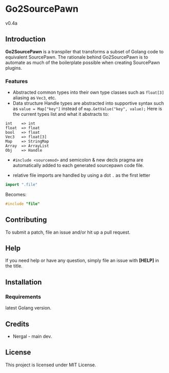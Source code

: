 # Go2SourcePawn
v0.4a

## Introduction

**Go2SourcePawn** is a transpiler that transforms a subset of Golang code to equivalent SourcePawn. The rationale behind Go2SourcePawn is to automate as much of the boilerplate possible when creating SourcePawn plugins.


### Features

* Abstracted common types into their own type classes such as `float[3]` aliasing as `Vec3`, etc.
* Data structure Handle types are abstracted into supportive syntax such as `value = Map["key"]` instead of `map.GetValue("key", value);`
Here is the current types list and what it abstracts to:
```
int    => int
float  => float
bool   => float
Vec3   => float[3]
Map    => StringMap
Array  => ArrayList
Obj    => Handle
```

* `#include <sourcemod>` and semicolon & new decls pragma are automatically added to each generated sourcepawn code file.

* relative file imports are handled by using a dot `.` as the first letter
```go
import ".file"
```

Becomes:
```c
#include "file"
```

## Contributing

To submit a patch, file an issue and/or hit up a pull request.

## Help

If you need help or have any question, simply file an issue with **\[HELP\]** in the title.


## Installation

### Requirements
latest Golang version.

## Credits

* Nergal - main dev.

## License
This project is licensed under MIT License.
